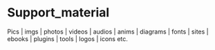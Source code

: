 # Support_material
Pics | imgs | photos | videos | audios | anims | diagrams | fonts | sites | ebooks | plugins | tools | logos | icons etc.
